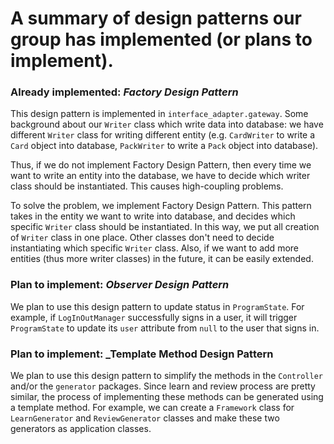 # A summary of design patterns our group has implemented (or plans to implement).

### Already implemented: _Factory Design Pattern_
This design pattern is implemented in `interface_adapter.gateway`. Some background about our `Writer` class which write data into database:  we have different `Writer` class for writing different entity (e.g. `CardWriter` to write a `Card` object into database, `PackWriter` to write a `Pack` object into database). 

Thus, if we do not implement Factory Design Pattern, then every time we want to write an entity into the database, we have to decide which writer class should be instantiated. This causes high-coupling problems.

To solve the problem, we implement Factory Design Pattern. This pattern takes in the entity we want to write into database, and decides which specific `Writer` class should be instantiated. In this way, we put all creation of `Writer` class in one place. Other classes don't need to decide instantiating which specific `Writer` class. Also, if we want to add more entities (thus more writer classes) in the future, it can be easily extended.  

### Plan to implement: _Observer Design Pattern_
We plan to use this design pattern to update status in `ProgramState`. For example, if `LogInOutManager` successfully signs in a user, it will trigger `ProgramState` to update its `user` attribute from `null` to the user that signs in.

### Plan to implement: _Template Method Design Pattern
We plan to use this design pattern to simplify the methods in the `Controller` and/or the `generator` packages. Since learn and review process are pretty similar, the process of implementing these methods can be generated using a template method. For example, we can create a `Framework` class for `LearnGenerator` and `ReviewGenerator` classes and make these two generators as application classes.
